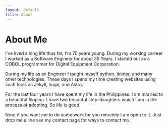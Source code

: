 ```yaml
---
layout: default
title: About
---
```


# About Me

I've lived a long life thus far, I'm 70 years young. During my working carreer I worked as a Software Engineer for about 35 Years. I started out as a COBOL programmer for Digital Equipment Corporation. 

During my life as an Engineer I taught myself python, tkinter, and many other technologies. These days I spend my time creating websites using such tools as Jekyll, hugo, and Astro. 

For the last four years I have spent my life in the Philippines. I am married to a beautiful filopina. I have two beautiful step-daughters which I am in the process of 
adopting. So life is good.  

Now, if you want me to do some work for you remotely I am open to it. Just drop me a 
line see my contact page for ways to contact me.

